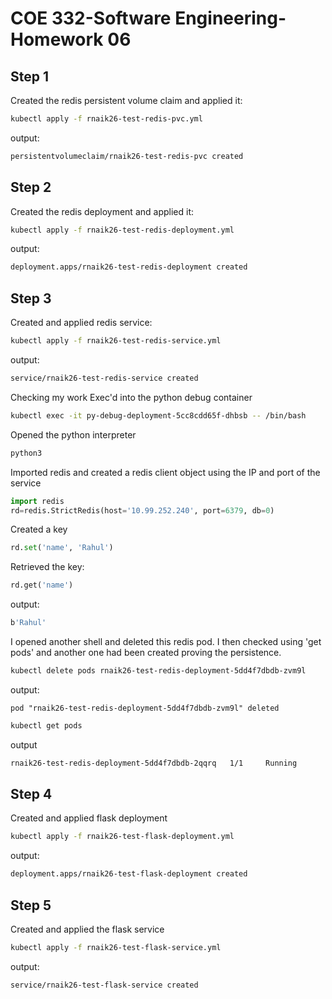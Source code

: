 # COE 332-Software Engineering-Homework 06

## Step 1
Created the redis persistent volume claim and applied it:
```bash
kubectl apply -f rnaik26-test-redis-pvc.yml
```
output:
```bash
persistentvolumeclaim/rnaik26-test-redis-pvc created
```

## Step 2
Created the redis deployment and applied it:
```bash
kubectl apply -f rnaik26-test-redis-deployment.yml
```
output:
```bash
deployment.apps/rnaik26-test-redis-deployment created
```

## Step 3
Created and applied redis service:
```bash
kubectl apply -f rnaik26-test-redis-service.yml 
```
output:
```bash
service/rnaik26-test-redis-service created
```
Checking my work
Exec'd into the python debug container
```bash
kubectl exec -it py-debug-deployment-5cc8cdd65f-dhbsb -- /bin/bash
```
Opened the python interpreter
```bash
python3
```
Imported redis and created a redis client object using the IP and port of the service
```python
import redis
rd=redis.StrictRedis(host='10.99.252.240', port=6379, db=0)
```
Created a key
```python
rd.set('name', 'Rahul')
```

Retrieved the key:
```python
rd.get('name')
```
output:
```bash
b'Rahul'
```
I opened another shell and deleted this redis pod. I then checked using 'get pods' and another one had been created proving the persistence. 
```bash
kubectl delete pods rnaik26-test-redis-deployment-5dd4f7dbdb-zvm9l
```
output:
```
pod "rnaik26-test-redis-deployment-5dd4f7dbdb-zvm9l" deleted
```
```bash
kubectl get pods
```
output
```bash
rnaik26-test-redis-deployment-5dd4f7dbdb-2qqrq   1/1     Running            0          12s
```

## Step 4
Created and applied flask deployment
```bash
kubectl apply -f rnaik26-test-flask-deployment.yml 
```
output:
```bash
deployment.apps/rnaik26-test-flask-deployment created
```

## Step 5
Created and applied the flask service

```bash
kubectl apply -f rnaik26-test-flask-service.yml
```
output:
```bash
service/rnaik26-test-flask-service created
```
